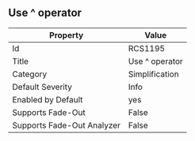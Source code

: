 ## Use ^ operator

Property | Value
--- | --- 
Id | RCS1195
Title | Use ^ operator
Category | Simplification
Default Severity | Info
Enabled by Default | yes
Supports Fade-Out | False
Supports Fade-Out Analyzer | False
